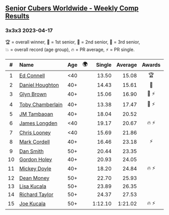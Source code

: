 <style>table {white-space: nowrap;}</style>
<link rel="stylesheet" type="text/css" href="/scw-comp/css/flags.css" />

## [Senior Cubers Worldwide - Weekly Comp Results](/scw-comp/results/)
### 3x3x3 2023-04-17

<span style="white-space: nowrap;">🏆 = overall winner</span>, <span style="white-space: nowrap;">🥇 = 1st senior</span>, <span style="white-space: nowrap;">🥈 = 2nd senior</span>, <span style="white-space: nowrap;">🥉 = 3rd senior</span>, <span style="white-space: nowrap;">💥 = overall record (age group)</span>, <span style="white-space: nowrap;">🔥 = PR average</span>, <span style="white-space: nowrap;">⚡ = PR single</span>.

| # | Name | Age | 🌍 | Single | Average | Awards | Solve 1 | Solve 2 | Solve 3 | Solve 4 | Solve 5 | Video |
| :--: | :-- | :--: | :--: | --: | --: | :--: | --: | --: | --: | --: | --: | :-- |
| 1 | [Ed Connell](../../persons/ed_connell/333.md) | <40 | <i class="flag flag-IE" /> | 13.50 | 15.08 | 🏆 | 16.32 | 14.67 | 14.26 | 19.45 | 13.50 | [Desktop](https://www.facebook.com/events/786804792820217/permalink/794022105431819) / [Mobile](https://m.facebook.com/events/786804792820217?view=permalink&id=794022105431819) |
| 2 | [Daniel Houghton](../../persons/daniel_houghton/333.md) | 40+ | <i class="flag flag-CH" /> | 14.43 | 15.61 | 🥇 | 18.29 | 16.15 | 15.88 | 14.43 | 14.80 | [Desktop](https://www.facebook.com/events/786804792820217/permalink/793399372160759) / [Mobile](https://m.facebook.com/events/786804792820217?view=permalink&id=793399372160759) |
| 3 | [Glyn Brown](../../persons/glyn_brown/333.md) | 40+ | <i class="flag flag-GB" /> | 15.06 | 16.90 | 🥈 ⚡ | 17.74 | 18.31 | 15.06 | 15.75 | 17.22 | [Desktop](https://www.facebook.com/events/786804792820217/permalink/791905598976803) / [Mobile](https://m.facebook.com/events/786804792820217?view=permalink&id=791905598976803) |
| 4 | [Toby Chamberlain](../../persons/toby_chamberlain/333.md) | 40+ | <i class="flag flag-AU" /> | 13.38 | 17.47 | 🥉 ⚡ | 18.31 | 15.54 | 18.56 | 18.60 | 13.38 | [Desktop](https://www.facebook.com/events/786804792820217/permalink/793159968851366) / [Mobile](https://m.facebook.com/events/786804792820217?view=permalink&id=793159968851366) |
| 5 | [JM Tambaoan](../../persons/jm_tambaoan/333.md) | 40+ | <i class="flag flag-PH" /> | 18.04 | 20.52 |  | 19.24 | 18.04 | 21.89 | 20.44 | 26.56 | [Desktop](https://www.facebook.com/events/786804792820217/permalink/791556439011719) / [Mobile](https://m.facebook.com/events/786804792820217?view=permalink&id=791556439011719) |
| 6 | [James Longden](../../persons/james_longden/333.md) | <40 | | 19.17 | 20.67 | 🔥 ⚡ | 19.17 | 23.37 | 20.52 | 21.37 | 20.11 | [Desktop](https://www.facebook.com/515631524/videos/174047468869013) / [Mobile](https://m.facebook.com/515631524/videos/174047468869013) |
| 7 | [Chris Looney](../../persons/chris_looney/333.md) | <40 | <i class="flag flag-US" /> | 15.69 | 21.86 |  | 15.69 | 17.03 | 17.93 | 30.63 | 42.96 | [Desktop](https://www.facebook.com/chris.looney/videos/197054566007130) / [Mobile](https://m.facebook.com/chris.looney/videos/197054566007130) |
| 8 | [Mark Cordell](../../persons/mark_cordell/333.md) | 40+ | <i class="flag flag-US" /> | 16.46 | 23.18 | ⚡ | 25.64 | 16.46 | 20.76 | 27.85 | 23.14 | [Desktop](https://www.facebook.com/events/786804792820217/permalink/794084795425550) / [Mobile](https://m.facebook.com/events/786804792820217?view=permalink&id=794084795425550) |
| 9 | [Dan Smith](../../persons/dan_smith/333.md) | 50+ | <i class="flag flag-US" /> | 20.44 | 23.35 |  | 21.78 | 22.50 | 20.44 | 25.77 | 27.20 | [Desktop](https://www.facebook.com/events/786804792820217/permalink/790393379128025) / [Mobile](https://m.facebook.com/events/786804792820217?view=permalink&id=790393379128025) |
| 10 | [Gordon Holey](../../persons/gordon_holey/333.md) | 40+ | <i class="flag flag-US" /> | 20.93 | 24.05 |  | 22.40 | 20.93 | 29.42 | 24.49 | 25.27 | [Desktop](https://www.facebook.com/766997877/videos/627603272565014) / [Mobile](https://m.facebook.com/766997877/videos/627603272565014) |
| 11 | [Mickey Doyle](../../persons/mickey_doyle/333.md) | 40+ | <i class="flag flag-US" /> | 18.20 | 24.84 | 🔥 ⚡ | 25.45 | 18.20 | 28.81 | 24.04 | 25.04 | [Desktop](https://www.facebook.com/events/786804792820217/permalink/793128722187824) / [Mobile](https://m.facebook.com/events/786804792820217?view=permalink&id=793128722187824) |
| 12 | [Dean Money](../../persons/dean_money/333.md) | 50+ | <i class="flag flag-US" /> | 22.70 | 25.93 |  | 22.98 | 24.70 | 30.12 | 38.29 | 22.70 | [Desktop](https://www.facebook.com/events/786804792820217/permalink/792836875550342) / [Mobile](https://m.facebook.com/events/786804792820217?view=permalink&id=792836875550342) |
| 13 | [Lisa Kucala](../../persons/lisa_kucala/333.md) | 50+ | <i class="flag flag-US" /> | 23.89 | 26.35 |  | 31.19 | 28.59 | 24.52 | 25.93 | 23.89 | [Desktop](https://www.facebook.com/events/786804792820217/permalink/790458832454813) / [Mobile](https://m.facebook.com/events/786804792820217?view=permalink&id=790458832454813) |
| 14 | [Richard Taylor](../../persons/richard_taylor/333.md) | 50+ | <i class="flag flag-GB" /> | 24.37 | 27.53 |  | 26.88 | 30.53 | 28.44 | 24.37 | 27.27 | [Desktop](https://www.facebook.com/100004166389252/videos/959431108810046) / [Mobile](https://m.facebook.com/100004166389252/videos/959431108810046) |
| 15 | [Joe Kucala](../../persons/joe_kucala/333.md) | 50+ | <i class="flag flag-US" /> | 1:12.10 | 1:21.02 | 🔥 ⚡ | 1:16.83 | 1:12.10 | 1:49.43 | 1:22.38 | 1:23.84 | [Desktop](https://www.facebook.com/events/786804792820217/permalink/794143088753054) / [Mobile](https://m.facebook.com/events/786804792820217?view=permalink&id=794143088753054) |

<!-- Global site tag (gtag.js) - Google Analytics -->
<script async src="https://www.googletagmanager.com/gtag/js?id=UA-86348435-3"></script>
<script>window.dataLayer = window.dataLayer || []; function gtag() {dataLayer.push(arguments);} gtag('js', new Date()); gtag('config', 'UA-86348435-3');</script>
